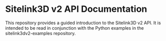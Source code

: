 # Sitelink3D v2 API Documentation

This repository provides a guided introduction to the Sitelink3D v2 API. It is intended to be read in conjunction with the Python examples in the sitelink3dv2-examples repository.

